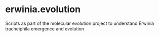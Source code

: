 # erwinia.evolution
Scripts as part of the molecular evolution project to understand Erwinia tracheiphila emergence and evolution
